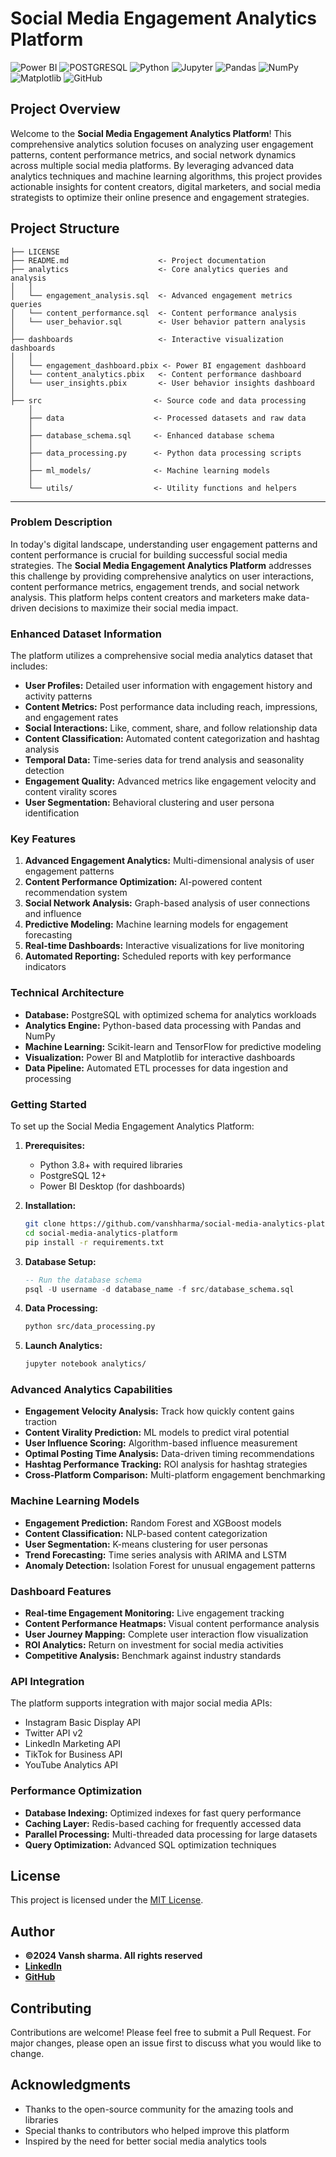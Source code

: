 # Social Media Engagement Analytics Platform

![Power BI](https://img.shields.io/badge/power_bi-F2C811?style=for-the-badge&logo=powerbi&logoColor=black)
![POSTGRESQL](https://img.shields.io/badge/PostgreSQL-4169E1.svg?style=for-the-badge&logo=PostgreSQL&logoColor=white)
![Python](https://img.shields.io/badge/Python-3776AB?style=for-the-badge&logo=python&logoColor=white)
![Jupyter](https://img.shields.io/badge/Jupyter-F37626?style=for-the-badge&logo=jupyter&logoColor=white)
![Pandas](https://img.shields.io/badge/Pandas-150458?style=for-the-badge&logo=pandas&logoColor=white)
![NumPy](https://img.shields.io/badge/NumPy-013243?style=for-the-badge&logo=numpy&logoColor=white)
![Matplotlib](https://img.shields.io/badge/Matplotlib-11557c?style=for-the-badge&logo=matplotlib&logoColor=white)
![GitHub](https://img.shields.io/badge/github-%23121011.svg?style=for-the-badge&logo=github&logoColor=white)

## Project Overview

Welcome to the **Social Media Engagement Analytics Platform**! This comprehensive analytics solution focuses on analyzing user engagement patterns, content performance metrics, and social network dynamics across multiple social media platforms. By leveraging advanced data analytics techniques and machine learning algorithms, this project provides actionable insights for content creators, digital marketers, and social media strategists to optimize their online presence and engagement strategies.

## Project Structure

    ├── LICENSE
    ├── README.md                    <- Project documentation
    ├── analytics                    <- Core analytics queries and analysis
    │   │
    │   └── engagement_analysis.sql  <- Advanced engagement metrics queries
    │   └── content_performance.sql  <- Content performance analysis
    │   └── user_behavior.sql        <- User behavior pattern analysis
    │
    ├── dashboards                   <- Interactive visualization dashboards
    │   │
    │   └── engagement_dashboard.pbix <- Power BI engagement dashboard
    │   └── content_analytics.pbix   <- Content performance dashboard
    │   └── user_insights.pbix       <- User behavior insights dashboard
    │   
    ├── src                         <- Source code and data processing
        │
        ├── data                    <- Processed datasets and raw data
        │   
        ├── database_schema.sql     <- Enhanced database schema
        │
        ├── data_processing.py      <- Python data processing scripts
        │
        ├── ml_models/              <- Machine learning models
        │
        └── utils/                  <- Utility functions and helpers

--------

### Problem Description

In today's digital landscape, understanding user engagement patterns and content performance is crucial for building successful social media strategies. The **Social Media Engagement Analytics Platform** addresses this challenge by providing comprehensive analytics on user interactions, content performance metrics, engagement trends, and social network analysis. This platform helps content creators and marketers make data-driven decisions to maximize their social media impact.

### Enhanced Dataset Information

The platform utilizes a comprehensive social media analytics dataset that includes:

- **User Profiles:** Detailed user information with engagement history and activity patterns
- **Content Metrics:** Post performance data including reach, impressions, and engagement rates
- **Social Interactions:** Like, comment, share, and follow relationship data
- **Content Classification:** Automated content categorization and hashtag analysis
- **Temporal Data:** Time-series data for trend analysis and seasonality detection
- **Engagement Quality:** Advanced metrics like engagement velocity and content virality scores
- **User Segmentation:** Behavioral clustering and user persona identification

### Key Features

1. **Advanced Engagement Analytics:** Multi-dimensional analysis of user engagement patterns
2. **Content Performance Optimization:** AI-powered content recommendation system
3. **Social Network Analysis:** Graph-based analysis of user connections and influence
4. **Predictive Modeling:** Machine learning models for engagement forecasting
5. **Real-time Dashboards:** Interactive visualizations for live monitoring
6. **Automated Reporting:** Scheduled reports with key performance indicators

### Technical Architecture

- **Database:** PostgreSQL with optimized schema for analytics workloads
- **Analytics Engine:** Python-based data processing with Pandas and NumPy
- **Machine Learning:** Scikit-learn and TensorFlow for predictive modeling
- **Visualization:** Power BI and Matplotlib for interactive dashboards
- **Data Pipeline:** Automated ETL processes for data ingestion and processing

### Getting Started

To set up the Social Media Engagement Analytics Platform:

1. **Prerequisites:** 
   - Python 3.8+ with required libraries
   - PostgreSQL 12+
   - Power BI Desktop (for dashboards)

2. **Installation:**
   ```bash
   git clone https://github.com/vanshharma/social-media-analytics-platform.git
   cd social-media-analytics-platform
   pip install -r requirements.txt
   ```

3. **Database Setup:**
   ```sql
   -- Run the database schema
   psql -U username -d database_name -f src/database_schema.sql
   ```

4. **Data Processing:**
   ```bash
   python src/data_processing.py
   ```

5. **Launch Analytics:**
   ```bash
   jupyter notebook analytics/
   ```

### Advanced Analytics Capabilities

- **Engagement Velocity Analysis:** Track how quickly content gains traction
- **Content Virality Prediction:** ML models to predict viral potential
- **User Influence Scoring:** Algorithm-based influence measurement
- **Optimal Posting Time Analysis:** Data-driven timing recommendations
- **Hashtag Performance Tracking:** ROI analysis for hashtag strategies
- **Cross-Platform Comparison:** Multi-platform engagement benchmarking

### Machine Learning Models

- **Engagement Prediction:** Random Forest and XGBoost models
- **Content Classification:** NLP-based content categorization
- **User Segmentation:** K-means clustering for user personas
- **Trend Forecasting:** Time series analysis with ARIMA and LSTM
- **Anomaly Detection:** Isolation Forest for unusual engagement patterns

### Dashboard Features

- **Real-time Engagement Monitoring:** Live engagement tracking
- **Content Performance Heatmaps:** Visual content performance analysis
- **User Journey Mapping:** Complete user interaction flow visualization
- **ROI Analytics:** Return on investment for social media activities
- **Competitive Analysis:** Benchmark against industry standards

### API Integration

The platform supports integration with major social media APIs:
- Instagram Basic Display API
- Twitter API v2
- LinkedIn Marketing API
- TikTok for Business API
- YouTube Analytics API

### Performance Optimization

- **Database Indexing:** Optimized indexes for fast query performance
- **Caching Layer:** Redis-based caching for frequently accessed data
- **Parallel Processing:** Multi-threaded data processing for large datasets
- **Query Optimization:** Advanced SQL optimization techniques

## License

This project is licensed under the [MIT License](LICENSE).

## Author
- **©2024 Vansh sharma. All rights reserved**
- **[LinkedIn](https://www.linkedin.com/in/vansh-sharma-06098720b/)**
- **[GitHub](https://github.com/vanshharma)**


## Contributing

Contributions are welcome! Please feel free to submit a Pull Request. For major changes, please open an issue first to discuss what you would like to change.


## Acknowledgments

- Thanks to the open-source community for the amazing tools and libraries
- Special thanks to contributors who helped improve this platform
- Inspired by the need for better social media analytics tools